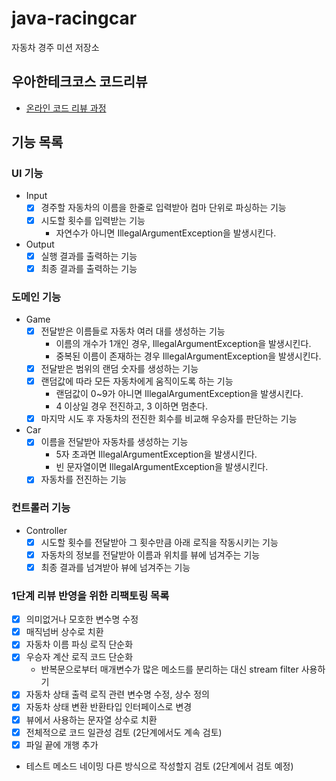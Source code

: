 # java-racingcar

자동차 경주 미션 저장소

## 우아한테크코스 코드리뷰

- [온라인 코드 리뷰 과정](https://github.com/woowacourse/woowacourse-docs/blob/master/maincourse/README.md)

## 기능 목록

### UI 기능

- Input
    - [x] 경주할 자동차의 이름을 한줄로 입력받아 컴마 단위로 파싱하는 기능
    - [x] 시도할 횟수를 입력받는 기능
        - 자연수가 아니면 IllegalArgumentException을 발생시킨다.
- Output
    - [x] 실행 결과를 출력하는 기능
    - [x] 최종 결과를 출력하는 기능

### 도메인 기능

- Game
    - [x] 전달받은 이름들로 자동차 여러 대를 생성하는 기능
        - 이름의 개수가 1개인 경우, IllegalArgumentException을 발생시킨다.
        - 중복된 이름이 존재하는 경우 IllegalArgumentException을 발생시킨다.
    - [x] 전달받은 범위의 랜덤 숫자를 생성하는 기능
    - [x] 랜덤값에 따라 모든 자동차에게 움직이도록 하는 기능
        - 랜덤값이 0~9가 아니면 IllegalArgumentException을 발생시킨다.
        - 4 이상일 경우 전진하고, 3 이하면 멈춘다.
    - [x] 마지막 시도 후 자동차의 전진한 회수를 비교해 우승자를 판단하는 기능
- Car
    - [x] 이름을 전달받아 자동차를 생성하는 기능
        - 5자 초과면 IllegalArgumentException을 발생시킨다.
        - 빈 문자열이면 IllegalArgumentException을 발생시킨다.
    - [x] 자동차를 전진하는 기능

### 컨트롤러 기능

- Controller
    - [x] 시도할 횟수를 전달받아 그 횟수만큼 아래 로직을 작동시키는 기능
    - [x] 자동차의 정보를 전달받아 이름과 위치를 뷰에 넘겨주는 기능
    - [x] 최종 결과를 넘겨받아 뷰에 넘겨주는 기능

### 1단계 리뷰 반영을 위한 리팩토링 목록

- [x] 의미없거나 모호한 변수명 수정
- [x] 매직넘버 상수로 치환
- [x] 자동차 이름 파싱 로직 단순화
- [x] 우승자 계산 로직 코드 단순화
    - 반복문으로부터 매개변수가 많은 메소드를 분리하는 대신 stream filter 사용하기
- [x] 자동차 상태 출력 로직 관련 변수명 수정, 상수 정의
- [x] 자동차 상태 변환 반환타입 인터페이스로 변경
- [x] 뷰에서 사용하는 문자열 상수로 치환
- [x] 전체적으로 코드 일관성 검토 (2단계에서도 계속 검토)
- [x] 파일 끝에 개행 추가
- 테스트 메소드 네이밍 다른 방식으로 작성할지 검토 (2단계에서 검토 예정)
